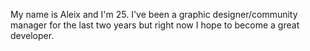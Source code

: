 My name is Aleix and I'm 25. I've been a graphic designer/community manager for the last two years but right now I hope to become a great developer.



